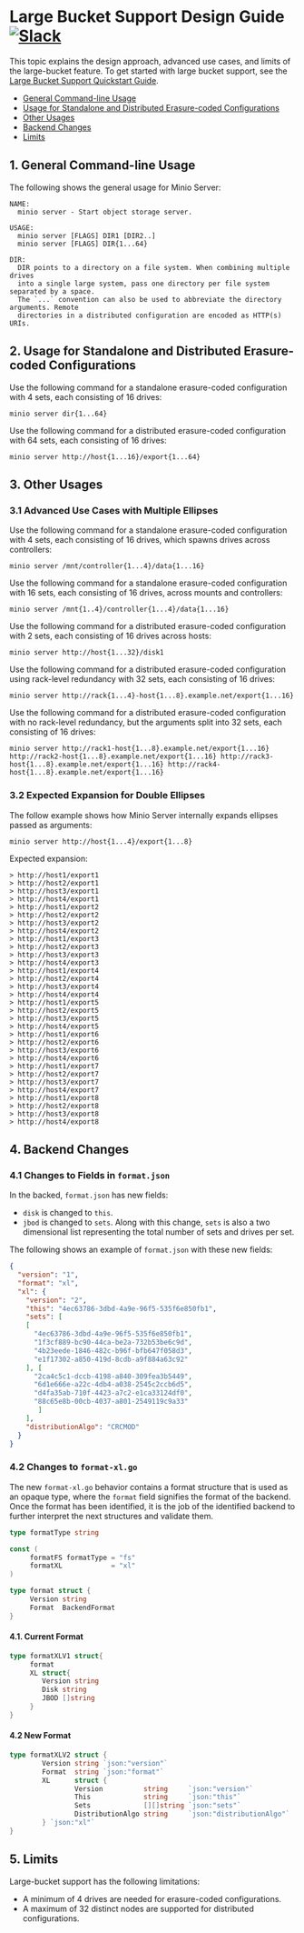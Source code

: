 # Large Bucket Support Design Guide [![Slack](https://slack.minio.io/slack?type=svg)](https://slack.minio.io)

This topic explains the design approach, advanced use cases, and limits of the large-bucket feature. To get started with large bucket support, see the [Large Bucket Support Quickstart Guide](https://github.com/minio/minio/blob/master/docs/large-bucket/README.md).

- [General Command-line Usage](#general-command-line-usage)
- [Usage for Standalone and Distributed Erasure-coded Configurations](#usage-for-standalone-and-distributed-erasure-coded-configurations)
- [Other Usages](#other-usages)
- [Backend Changes](#backend-changes)
- [Limits](#limits)

## <a name="general-command-line-usage"></a>1. General Command-line Usage

The following shows the general usage for Minio Server:

```
NAME:
  minio server - Start object storage server.

USAGE:
  minio server [FLAGS] DIR1 [DIR2..]
  minio server [FLAGS] DIR{1...64}

DIR:
  DIR points to a directory on a file system. When combining multiple drives
  into a single large system, pass one directory per file system separated by a space.
  The `...` convention can also be used to abbreviate the directory arguments. Remote
  directories in a distributed configuration are encoded as HTTP(s) URIs.
```

## <a name="usage-for-standalone-and-distributed-erasure-coded-configurations"></a>2. Usage for Standalone and Distributed Erasure-coded Configurations

Use the following command for a standalone erasure-coded configuration with 4 sets, each consisting of 16 drives:

```
minio server dir{1...64}
```

Use the following command for a distributed erasure-coded configuration with 64 sets, each consisting of 16 drives:

```
minio server http://host{1...16}/export{1...64}
```

## <a name="other-usages"></a>3. Other Usages

### 3.1 Advanced Use Cases with Multiple Ellipses

Use the following command for a standalone erasure-coded configuration with 4 sets, each consisting of 16 drives, which spawns drives across controllers:

```
minio server /mnt/controller{1...4}/data{1...16}
```

Use the following command for a standalone erasure-coded configuration with 16 sets, each consisting of 16 drives, across mounts and controllers:

```
minio server /mnt{1..4}/controller{1...4}/data{1...16}
```

Use the following command for a distributed erasure-coded configuration with 2 sets, each consisting of 16 drives across hosts:

```
minio server http://host{1...32}/disk1
```

Use the following command for a distributed erasure-coded configuration using rack-level redundancy with 32 sets, each consisting of 16 drives:

```
minio server http://rack{1...4}-host{1...8}.example.net/export{1...16}
```

Use the following command for a distributed erasure-coded configuration with no rack-level redundancy, but the arguments split into 32 sets, each consisting of 16 drives:

```
minio server http://rack1-host{1...8}.example.net/export{1...16} http://rack2-host{1...8}.example.net/export{1...16} http://rack3-host{1...8}.example.net/export{1...16} http://rack4-host{1...8}.example.net/export{1...16}
```

### 3.2 Expected Expansion for Double Ellipses

The follow example shows how Minio Server internally expands ellipses passed as arguments:

```
minio server http://host{1...4}/export{1...8}
```

Expected expansion:

```
> http://host1/export1
> http://host2/export1
> http://host3/export1
> http://host4/export1
> http://host1/export2
> http://host2/export2
> http://host3/export2
> http://host4/export2
> http://host1/export3
> http://host2/export3
> http://host3/export3
> http://host4/export3
> http://host1/export4
> http://host2/export4
> http://host3/export4
> http://host4/export4
> http://host1/export5
> http://host2/export5
> http://host3/export5
> http://host4/export5
> http://host1/export6
> http://host2/export6
> http://host3/export6
> http://host4/export6
> http://host1/export7
> http://host2/export7
> http://host3/export7
> http://host4/export7
> http://host1/export8
> http://host2/export8
> http://host3/export8
> http://host4/export8
```

## <a name="backend-changes"></a>4. Backend Changes

### 4.1 Changes to Fields in `format.json`

In the backed, `format.json` has new fields:
- `disk` is changed to `this`.
- `jbod` is changed to `sets`. Along with this change, `sets` is also a two dimensional list representing the total number of sets and drives per set.

The following shows an example of `format.json` with these new fields:

```json
{
  "version": "1",
  "format": "xl",
  "xl": {
    "version": "2",
    "this": "4ec63786-3dbd-4a9e-96f5-535f6e850fb1",
    "sets": [
    [
      "4ec63786-3dbd-4a9e-96f5-535f6e850fb1",
      "1f3cf889-bc90-44ca-be2a-732b53be6c9d",
      "4b23eede-1846-482c-b96f-bfb647f058d3",
      "e1f17302-a850-419d-8cdb-a9f884a63c92"
    ], [
      "2ca4c5c1-dccb-4198-a840-309fea3b5449",
      "6d1e666e-a22c-4db4-a038-2545c2ccb6d5",
      "d4fa35ab-710f-4423-a7c2-e1ca33124df0",
      "88c65e8b-00cb-4037-a801-2549119c9a33"
       ]
    ],
    "distributionAlgo": "CRCMOD"
  }
}
```

### 4.2 Changes to `format-xl.go`

The new `format-xl.go` behavior contains a format structure that is used as an opaque type, where the `format` field signifies the format of the backend. Once the format has been identified, it is the job of the identified backend to further interpret the next structures and validate them.

```go
type formatType string

const (
     formatFS formatType = "fs"
     formatXL            = "xl"
)

type format struct {
     Version string
     Format  BackendFormat
}
```

#### 4.1. Current Format

```go
type formatXLV1 struct{
     format
     XL struct{
        Version string
        Disk string
        JBOD []string
     }
}
```

#### 4.2 New Format

```go
type formatXLV2 struct {
        Version string `json:"version"`
        Format  string `json:"format"`
        XL      struct {
                Version          string     `json:"version"`
                This             string     `json:"this"`
                Sets             [][]string `json:"sets"`
                DistributionAlgo string     `json:"distributionAlgo"`
        } `json:"xl"`
}
```

## <a name="limits"></a>5. Limits
Large-bucket support has the following limitations:
* A minimum of 4 drives are needed for erasure-coded configurations.
* A maximum of 32 distinct nodes are supported for distributed configurations.

